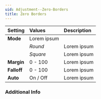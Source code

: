 ```yaml
---
uid: Adjustment--Zero-Borders
title: Zero Borders
---
```


| Setting     | Values          | Description |
| :---------- | :-------------- | :---------- |
| **Mode**    | Lorem ipsum     |
|             | *Round*         | Lorem ipsum |
|             | *Square*        | Lorem ipsum |
| **Margin**  | 0 - 100         | Lorem ipsum |
| **Falloff** | 0 - 100         | Lorem ipsum |
| **Auto**    | On / Off | Lorem ipsum |

### Additional Info

